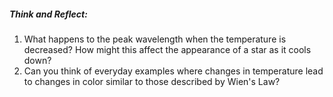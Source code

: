 ##### Think and Reflect:
1. What happens to the peak wavelength when the temperature is decreased? How might this affect the appearance of a star as it cools down?
2. Can you think of everyday examples where changes in temperature lead to changes in color similar to those described by Wien's Law?